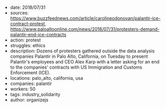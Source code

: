 - date: 2018/07/31
- sources: https://www.buzzfeednews.com/article/carolineodonovan/palantir-ice-contract-protest, https://www.paloaltoonline.com/news/2018/07/31/protesters-demand-palantir-end-ice-contracts
- action: protest
- struggles: ethics
- description: Dozens of protesters gathered outside the data analysis companies Palantir in Palo Alto, California, on Tuesday to present Palantir's employees and CEO Alex Karp with a letter asking for an end to the companies' contracts with US Immigration and Customs Enforcement (ICE).
- locations: palo_alto, california, usa
- companies: palantir
- workers: 50
- tags: industry_solidarity
- author: organizejs
